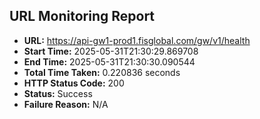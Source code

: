 ## URL Monitoring Report

- **URL:** https://api-gw1-prod1.fisglobal.com/gw/v1/health
- **Start Time:** 2025-05-31T21:30:29.869708
- **End Time:** 2025-05-31T21:30:30.090544
- **Total Time Taken:** 0.220836 seconds
- **HTTP Status Code:** 200
- **Status:** Success
- **Failure Reason:** N/A
